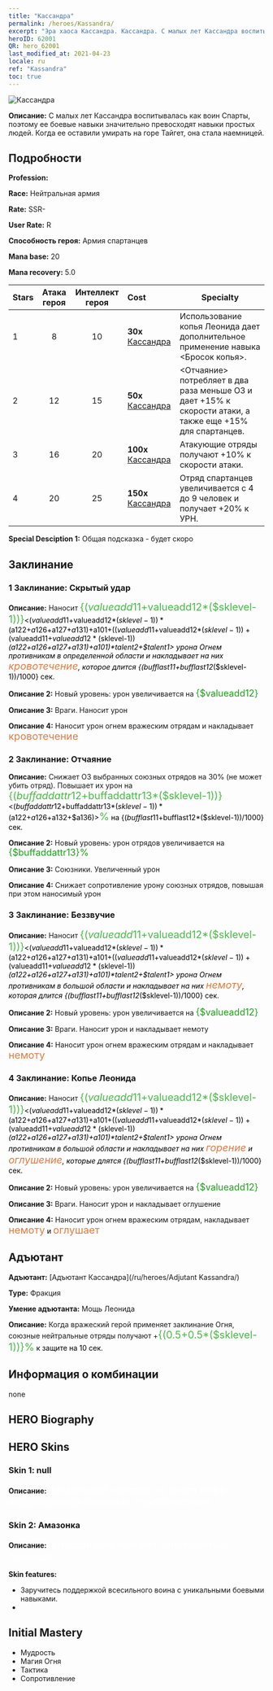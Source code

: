 ```yaml
---
title: "Кассандра"
permalink: /heroes/Kassandra/
excerpt: "Эра хаоса Кассандра. Кассандра. С малых лет Кассандра воспитывалась как воин Спарты, поэтому ее боевые навыки значительно превосходят навыки простых людей. Когда ее оставили умирать на горе Тайгет, она стала наемницей."
heroID: 62001
QR: hero_62001
last_modified_at: 2021-04-23
locale: ru
ref: "Kassandra"
toc: true
---
```

  ![Кассандра](/images/h/h_kashandela.jpg)

 **Описание:** С малых лет Кассандра воспитывалась как воин Спарты, поэтому ее боевые навыки значительно превосходят навыки простых людей. Когда ее оставили умирать на горе Тайгет, она стала наемницей.
## Подробности
 **Profession:** 

 **Race:** Нейтральная армия

 **Rate:** SSR-

 **User Rate:** R

 **Способность героя:** Армия спартанцев

 **Mana base:** 20

 **Mana recovery:** 5.0


  | Stars | Атака героя | Интеллект героя | Cost |     Specialty     |
  |---------|:---------------:|:---------------:|:--|--------------------|
  |    1    | 8 | 10 | **30x** [Кассандра](/ItemsRU/her_399/) | Использование копья Леонида дает дополнительное применение навыка <Бросок копья>. |
  |    2    | 12 | 15 | **50x** [Кассандра](/ItemsRU/her_399/) | <Отчаяние> потребляет в два раза меньше ОЗ и дает +15% к скорости атаки, а также еще +15% для спартанцев. |
  |    3    | 16 | 20 | **100x** [Кассандра](/ItemsRU/her_399/) | Атакующие отряды получают +10% к скорости атаки. |
  |    4    | 20 | 25 | **150x** [Кассандра](/ItemsRU/her_399/) | Отряд спартанцев увеличивается с 4 до 9 человек и получает +20% к УРН. |

 **Special Desciption 1:** Общая подсказка - будет скоро

## Заклинание
### 1 Заклинание: Скрытый удар
 **Описание:** Наносит <span style="color: #48b946;font-size:20px">{($valueadd11+$valueadd12*($sklevel-1))}</span><span style="color: black"><($valueadd11+$valueadd12*($sklevel-1))*($a122+$a126+$a127+$a131)+$a101+(($valueadd11+$valueadd12*($sklevel-1))+($valueadd11+$valueadd12*($sklevel-1))*($a122+$a126+$a127+$a131)+$a101)*$talent2+$talent1> урона Огнем противникам в определенной области и накладывает на них <span style="color: #e07c44;font-size:20px">кровотечение</span><span style="color: black">, которое длится {($bufflast11+$bufflast12*($sklevel-1))/1000} сек.

 **Описание 2:** Новый уровень: урон увеличивается на <span style="color: #1ca216;font-size:18px">{$valueadd12}</span><span style="color: black">

 **Описание 3:** Враги. Наносит урон

 **Описание 4:** Наносит урон огнем вражеским отрядам и накладывает <span style="color: #e07c44;font-size:20px">кровотечение</span><span style="color: black">

### 2 Заклинание: Отчаяние
 **Описание:** Снижает ОЗ выбранных союзных отрядов на 30% (не может убить отряд). Повышает их урон на <span style="color: #48b946;font-size:20px">{($buffaddattr12+$buffaddattr13*($sklevel-1))}</span><span style="color: black"><($buffaddattr12+$buffaddattr13*($sklevel-1))*($a122+$a126+$a132+$a136)><span style="color: #48b946;font-size:20px">%</span><span style="color: black"> на {($bufflast11+$bufflast12*($sklevel-1))/1000} сек.

 **Описание 2:** Новый уровень: урон отрядов увеличивается на <span style="color: #1ca216;font-size:18px">{$buffaddattr13}%</span><span style="color: black">

 **Описание 3:** Союзники. Увеличенный урон

 **Описание 4:** Снижает сопротивление урону союзных отрядов, повышая при этом наносимый урон

### 3 Заклинание: Беззвучие
 **Описание:** Наносит <span style="color: #48b946;font-size:20px">{($valueadd11+$valueadd12*($sklevel-1))}</span><span style="color: black"><($valueadd11+$valueadd12*($sklevel-1))*($a122+$a126+$a127+$a131)+$a101+(($valueadd11+$valueadd12*($sklevel-1))+($valueadd11+$valueadd12*($sklevel-1))*($a122+$a126+$a127+$a131)+$a101)*$talent2+$talent1> урона Огнем противникам в большой области и накладывает на них <span style="color: #e07c44;font-size:20px">немоту</span><span style="color: black">, которая длится {($bufflast11+$bufflast12*($sklevel-1))/1000} сек.

 **Описание 2:** Новый уровень: урон увеличивается на <span style="color: #1ca216;font-size:18px">{$valueadd12}</span><span style="color: black">

 **Описание 3:** Враги. Наносит урон и накладывает немоту

 **Описание 4:** Наносит урон огнем вражеским отрядам и накладывает <span style="color: #e07c44;font-size:20px">немоту</span><span style="color: black">

### 4 Заклинание: Копье Леонида
 **Описание:** Наносит <span style="color: #48b946;font-size:20px">{($valueadd11+$valueadd12*($sklevel-1))}</span><span style="color: black"><($valueadd11+$valueadd12*($sklevel-1))*($a122+$a126+$a127+$a131)+$a101+(($valueadd11+$valueadd12*($sklevel-1))+($valueadd11+$valueadd12*($sklevel-1))*($a122+$a126+$a127+$a131)+$a101)*$talent2+$talent1> урона Огнем противникам в большой области и накладывает на них <span style="color: #e07c44;font-size:20px">горение</span><span style="color: black"> и <span style="color: #e07c44;font-size:20px">оглушение</span><span style="color: black">, которые длятся {($bufflast11+$bufflast12*($sklevel-1))/1000} сек.

 **Описание 2:** Новый уровень: урон увеличивается на <span style="color: #1ca216;font-size:18px">{$valueadd12}</span><span style="color: black">

 **Описание 3:** Враги. Наносит урон и накладывает оглушение

 **Описание 4:** Наносит урон огнем вражеским отрядам, накладывает <span style="color: #e07c44;font-size:20px">немоту</span><span style="color: black"> и <span style="color: #e07c44;font-size:20px">оглушает</span><span style="color: black">


## Адъютант

 **Адъютант:**  [Адъютант Кассандра](/ru/heroes/Adjutant Kassandra/) 

 **Type:**  Фракция 

 **Умение адъютанта:**  Мощь Леонида 

 **Описание:** Когда вражеский герой применяет заклинание Огня, союзные нейтральные отряды получают +<span style="color: #48b946;font-size:20px">{(0.5+0.5*($sklevel-1))}%</span><span style="color: black"> к защите на 10 сек.

## Информация о комбинации

  none
## HERO Biography

## HERO Skins
### Skin 1: **null**

 **Описание:** <span style="color: #ffffff;font-size:20px">Загадочный человек из иного мира с выдающимися боевыми способностями.</span>


### Skin 2: **Амазонка**

 **Описание:** <span style="color: #ffffff;font-size:20px">В настоящем бою нет запрещенных приемов. </span>

 **Skin features:** 

   - Заручитесь поддержкой всесильного воина с уникальными боевыми навыками.
   - 


## Initial Mastery
   - Мудрость
   - Магия Огня
   - Тактика
   - Сопротивление
